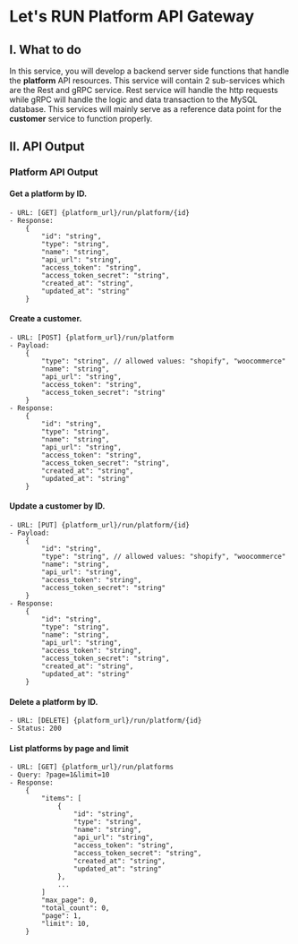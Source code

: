 # Let's RUN Platform API Gateway

## I. What to do
In this service, you will develop a backend server side functions that handle the **platform** API resources.
This service will contain 2 sub-services which are the Rest and gRPC service. Rest service will handle the http requests 
while gRPC will handle the logic and data transaction to the MySQL database. This services will mainly serve as a 
reference data point for the **customer** service to function properly.

## II. API Output
### Platform API Output
#### Get a platform by ID.
    - URL: [GET] {platform_url}/run/platform/{id}
    - Response: 
        {
            "id": "string",
            "type": "string",
            "name": "string",
            "api_url": "string",
            "access_token": "string",
            "access_token_secret": "string",
            "created_at": "string",
            "updated_at": "string"
        }
#### Create a customer.
    - URL: [POST] {platform_url}/run/platform
    - Payload:
        {
            "type": "string", // allowed values: "shopify", "woocommerce"
            "name": "string",
            "api_url": "string",
            "access_token": "string",
            "access_token_secret": "string"
        }
    - Response:
        {
            "id": "string",
            "type": "string",
            "name": "string",
            "api_url": "string",
            "access_token": "string",
            "access_token_secret": "string",
            "created_at": "string",
            "updated_at": "string"
        }
#### Update a customer by ID.
    - URL: [PUT] {platform_url}/run/platform/{id}
    - Payload:
        {
            "id": "string",
            "type": "string", // allowed values: "shopify", "woocommerce"
            "name": "string",
            "api_url": "string",
            "access_token": "string",
            "access_token_secret": "string"
        }
    - Response:
        {
            "id": "string",
            "type": "string",
            "name": "string",
            "api_url": "string",
            "access_token": "string",
            "access_token_secret": "string",
            "created_at": "string",
            "updated_at": "string"
        }
#### Delete a platform by ID.
    - URL: [DELETE] {platform_url}/run/platform/{id}
    - Status: 200
#### List platforms by page and limit
    - URL: [GET] {platform_url}/run/platforms
    - Query: ?page=1&limit=10
    - Response:
        {
            "items": [
                {
                    "id": "string",
                    "type": "string",
                    "name": "string",
                    "api_url": "string",
                    "access_token": "string",
                    "access_token_secret": "string",
                    "created_at": "string",
                    "updated_at": "string"
                },
                ...
            ]
            "max_page": 0,
            "total_count": 0,
            "page": 1,
            "limit": 10,
        }